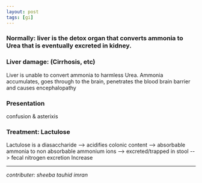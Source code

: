 ```yaml
---
layout: post
tags: [gi]
---
```


### Normally: liver is the detox organ that converts ammonia to Urea that is eventually excreted in kidney. 

### Liver damage: (Cirrhosis, etc)

Liver is unable to convert ammonia to harmless Urea. Ammonia accumulates, goes through to the brain, penetrates the blood brain barrier and causes encephalopathy

### Presentation


confusion & asterixis

### Treatment: Lactulose

Lactulose is a diasaccharide --> acidifies colonic content --> absorbable ammonia to non absorbable ammonium ions --> excreted/trapped in stool --> fecal nitrogen excretion Increase

-----
_contributer: sheeba tauhid imran_
